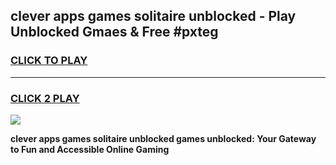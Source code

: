 
## clever apps games solitaire unblocked - Play Unblocked Gmaes & Free #pxteg
<h3>
<a href="https://premium.freeplayer.one?title=clever_apps_games_solitaire_unblocked&ref=01M">CLICK TO PLAY</a></h3>
<hr>

<h3>
<a href="https://premium.freeplayer.one?title=clever_apps_games_solitaire_unblocked&ref=01M">CLICK 2 PLAY</a>
  
</h3>

<a href="https://premium.freeplayer.one?title=clever_apps_games_solitaire_unblocked&ref=01M"><img src="https://clearcache.store/games.png"></a>


**clever apps games solitaire unblocked games unblocked: Your Gateway to Fun and Accessible Online Gaming**
